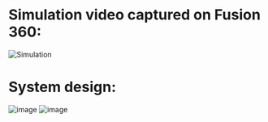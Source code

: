 # Simulation video captured on Fusion 360:
![Simulation](https://github.com/BaudouinBelpaire/Human_Eye_Mechanism/assets/157626337/ebc2eb82-1f36-4289-9344-ba2d1a7d7d72)

# System design:
![image](https://github.com/BaudouinBelpaire/Human_Eye_Mechanism/assets/157626337/47e58f25-e182-438b-a0b4-6e4ccc31c488)
![image](https://github.com/BaudouinBelpaire/Human_Eye_Mechanism/assets/157626337/f6bfc7a4-9fc2-4a3f-a42a-19f7c2424b04)
